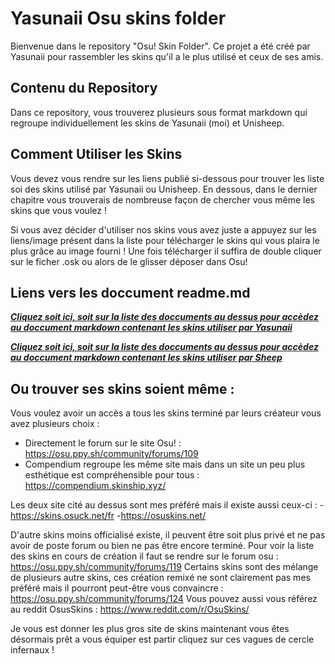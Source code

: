 # Yasunaii Osu skins folder

Bienvenue dans le repository "Osu! Skin Folder". Ce projet a été créé par Yasunaii pour rassembler les skins qu'il a le plus utilisé et ceux de ses amis.

## Contenu du Repository

Dans ce repository, vous trouverez plusieurs sous format markdown qui regroupe individuellement les skins de Yasunaii (moi) et Unisheep. 

## Comment Utiliser les Skins

Vous devez vous rendre sur les liens publié si-dessous pour trouver les liste soi des skins utilisé par Yasunaii ou Unisheep. En dessous, dans le dernier chapitre vous trouverais de nombreuse façon de chercher vous même les skins que vous voulez ! 

Si vous avez décider d'utiliser nos skins vous avez juste a appuyez sur les liens/image présent dans la liste pour télécharger le skins qui vous plaira le plus grâce au image fourni !
Une fois télécharger il suffira de double cliquer sur le ficher .osk ou alors de le glisser déposer dans Osu!

## Liens vers les doccument readme.md 

***[Cliquez soit ici, soit sur la liste des doccuments au dessus pour accèdez au doccument markdown contenant les skins utiliser par Yasunaii](https://github.com/Yasunaii/Oni_Korp-osu-skin-folder/blob/main/Yasunaii-Osu_Skin.md)***

***[Cliquez soit ici, soit sur la liste des doccuments au dessus pour accèdez au doccument markdown contenant les skins utiliser par Sheep](https://github.com/Yasunaii/Oni_Korp-osu-skin-folder/blob/main/Sheep-Osu_Skin.md)***

## Ou trouver ses skins soient même : 

Vous voulez avoir un accès a tous les skins terminé par leurs créateur vous avez plusieurs choix : 
- Directement le forum sur le site Osu! : https://osu.ppy.sh/community/forums/109
- Compendium regroupe les même site mais dans un site un peu plus esthétique est compréhensible pour tous : https://compendium.skinship.xyz/

Les deux site cité au dessus sont mes préféré mais il existe aussi ceux-ci :
-https://skins.osuck.net/fr 
-https://osuskins.net/

D'autre skins moins officialisé existe, il peuvent être soit plus privé et ne pas avoir de poste forum ou bien ne pas être encore terminé.
Pour voir la liste des skins en cours de création il faut se rendre sur le forum osu : https://osu.ppy.sh/community/forums/119
Certains skins sont des mélange de plusieurs autre skins, ces création remixé ne sont clairement pas mes préféré mais il pourront peut-être vous convaincre : https://osu.ppy.sh/community/forums/124
Vous pouvez aussi vous référez au reddit OsusSkins : https://www.reddit.com/r/OsuSkins/

Je vous est donner les plus gros site de skins maintenant vous êtes désormais prêt a vous équiper est partir cliquez sur ces vagues de cercle infernaux !
